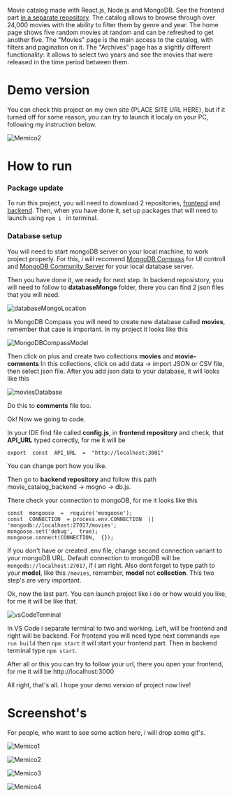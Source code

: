
Movie catalog made with React.js, Node.js and MongoDB. See the frontend part [in a separate repository](https://github.com/vpast/movie_catalog_backend.git). The catalog allows to browse through over 24,000 movies with the ability to filter them by genre and year. The home page shows five random movies at random and can be refreshed to get another five. The "Movies" page is the main access to the catalog, with filters and pagination on it. The "Archives" page has a slightly different functionality: it allows to select two years and see the movies that were released in the time period between them.

# Demo version
You can check this project on my own site {PLACE SITE URL HERE}, but if it turned off for some reason, you can try to launch it localy on your PC, following my instruction below.

![Memico2](https://i.imgur.com/LRDSjT9.gif)

# How to run

### Package update

To run this project, you will need to download 2 repositories, [frontend](https://github.com/vpast/movie_catalog_frontend) and [backend](https://github.com/vpast/movie_catalog_backend). Then, when you have done it, set up packages that will need to launch using ```npm i ``` in terminal.

### Database setup

You will need to start mongoDB server on your local machine, to work project properly. For this, i will recomend [MongoDB Compass](https://www.mongodb.com/try/download/shell) for UI controll and [MongoDB Community Server](https://www.mongodb.com/try/download/community) for your local database server.

Then you have done it, we ready for next step. In backend reposistory, you will need to follow to **databaseMongo** folder, there you can find 2 json files that you will need. 

![databaseMongoLocation](https://i.imgur.com/nDmuGEp.png)

In MongoDB Compass you will need to create new database called **movies**, remember that case is important. In my project it looks like this

![MongoDBCompassModel](https://i.imgur.com/0cgcjeg.png)

Then click on plus and create two collections **movies** and **movie-comments**
In this collections, click on add data -> import JSON or CSV file, then select json file. After you add json data to your database, it will looks like this

![moviesDatabase](https://i.imgur.com/ZXN9cM2.png)

Do this to **comments** file too.

Ok! Now we going to code.

In your IDE find file called **config.js**, in **frontend repository** and check, that **API_URL** typed correctly, for me it will be

```export  const  API_URL  =  "http://localhost:3001" ```

You can change port how you like. 

Then go to **backend repository** and follow this path movie_catalog_backend -> mogno -> db.js.

There check your connection to mongoDB, for me it looks like this

```
const  mongoose  =  require('mongoose');
const  CONNECTION  = process.env.CONNECTION  ||  'mongodb://localhost:27017/movies';
mongoose.set('debug',  true);
mongoose.connect(CONNECTION,  {});
```

If you don't have or created .env file, change second connection variant to your mongoDB URL. Default connection to mongoDB will be ```mongodb://localhost:27017```, if i am right. Also dont forget to type path to your **model**, like this ```/movies```, remember, **model** not **collection**. This two step's are very important.

Ok, now the last part. You can launch project like i do or how would you like, for me it will be like that.

![vsCodeTerminal](https://i.imgur.com/91dX9gt.png)

In VS Code i separate terminal to two and working. Left, will be frontend and right will be backend. For frontend you will need type next commands
```npm run build``` then ```npm start``` it will start your frontend part.
Then in backend terminal type ```npm start```.

After all or this you can try to follow your url, there you open your frontend, for me it will be http://localhost:3000

All right, that's all. I hope your demo version of project now live!

# Screenshot's
For people, who want to see some action here, i will drop some gif's.

![Memico1](https://i.imgur.com/DeKMjg5.gif)

![Memico2](https://i.imgur.com/LRDSjT9.gif)

![Memico3](https://i.imgur.com/By3COM6.gif)

![Memico4](https://i.imgur.com/Sk8L4Rn.gif)
